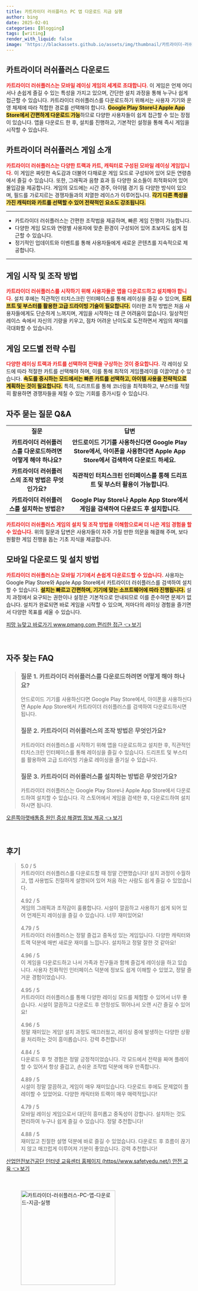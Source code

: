 ```yaml
---
title: 카트라이더 러쉬플러스 PC 앱 다운로드 지금 실행
author: bing
date: 2025-02-01
categories: [Blogging]
tags: [writing]
render_with_liquid: false
image: 'https://blackassets.github.io/assets/img/thumbnail/카트라이더-러쉬플러스-PC-앱-다운로드-지금-실행.webp'
---
```



<h2 id='카트라이더-러쉬플러스-다운로드'>카트라이더 러쉬플러스 다운로드</h2>

<p><b><span style="color: #ee2323;">카트라이더 러쉬플러스는 모바일 레이싱 게임의 세계로 초대합니다.</span></b> 이 게임은 언제 어디서나 손쉽게 즐길 수 있는 특성을 가지고 있으며, 간단한 설치 과정을 통해 누구나 쉽게 접근할 수 있습니다. 카트라이더 러쉬플러스를 다운로드하기 위해서는 사용자 기기와 운영 체제에 따라 적합한 경로를 선택해야 합니다. <b><span style="background-color: #ffe066;">Google Play Store나 Apple App Store에서 간편하게 다운로드 가능</span></b>하므로 다양한 사용자들이 쉽게 접근할 수 있는 장점이 있습니다. 앱을 다운로드 한 후, 설치를 진행하고, 기본적인 설정을 통해 즉시 게임을 시작할 수 있습니다.</p>

<h2 id='게임-소개'>카트라이더 러쉬플러스 게임 소개</h2>

<p><b><span style="color: #ee2323;">카트라이더 러쉬플러스는 다양한 트랙과 카트, 캐릭터로 구성된 모바일 레이싱 게임입니다.</span></b> 이 게임은 짜릿한 속도감과 더불어 다채로운 게임 모드로 구성되어 있어 모든 연령층에서 즐길 수 있습니다. 또한, 그래픽과 음향 효과 등 다양한 요소들이 최적화되어 있어 몰입감을 제공합니다. 게임의 모드에는 시간 경주, 아이템 경기 등 다양한 방식이 있으며, 필드를 가로지르는 경쟁자들과의 치열한 레이스가 이루어집니다. <b><span style="background-color: #ffe066;">각기 다른 특성을 가진 캐릭터와 카트를 선택할 수 있어 전략적인 요소도 강조됩니다.</span></b></p>

<hr />

<ul>
    <li>카트라이더 러쉬플러스는 간편한 조작법을 제공하며, 빠른 게임 진행이 가능합니다.</li>
    <li>다양한 게임 모드와 연령별 사용자에 맞춘 환경이 구성되어 있어 초보자도 쉽게 접근할 수 있습니다.</li>
    <li>정기적인 업데이트와 이벤트를 통해 사용자들에게 새로운 콘텐츠를 지속적으로 제공합니다.</li>
</ul>

<hr />

<h2 id='게임-시작-조작-방법'>게임 시작 및 조작 방법</h2>

<p><b><span style="color: #ee2323;">카트라이더 러쉬플러스를 시작하기 위해 사용자들은 앱을 다운로드하고 설치해야 합니다.</span></b> 설치 후에는 직관적인 터치스크린 인터페이스를 통해 레이싱을 즐길 수 있으며, <b><span style="background-color: #ffe066;">드리프트 및 부스터를 활용한 고급 드라이빙 기술이 필요합니다.</span></b> 이러한 조작 방법은 처음 사용자들에게도 단순하게 느껴지며, 게임을 시작하는 데 큰 어려움이 없습니다. 일상적인 레이스 속에서 자신의 기량을 키우고, 점차 어려운 난이도로 도전하면서 게임의 재미를 극대화할 수 있습니다.</p>

<h2 id='게임-모드-별-전략'>게임 모드별 전략 수립</h2>

<p><b><span style="color: #ee2323;">다양한 레이싱 트랙과 카트를 선택하여 전략을 구상하는 것이 중요합니다.</span></b> 각 레이싱 모드에 따라 적절한 카트를 선택해야 하며, 이를 통해 최적의 게임플레이를 이끌어낼 수 있습니다. <b><span style="background-color: #ffe066;">속도를 중시하는 모드에서는 빠른 카트를 선택하고, 아이템 사용을 전략적으로 계획하는 것이 필요합니다.</span></b> 특히, 드리프트를 통해 코너링을 최적화하고, 부스터를 적절히 활용하면 경쟁자들을 제칠 수 있는 기회를 증가시킬 수 있습니다.</p>

<h2 id='자주-묻는-질문-QA'>자주 묻는 질문 Q&A</h2>

<table>
    <tr>
        <td style="text-align: center; height: 17px;"><b>질문</b></td>
        <td style="text-align: center; height: 17px;"><b>답변</b></td>
    </tr>
    <tr>
        <td style="text-align: center; height: 17px;"><b>카트라이더 러쉬플러스를 다운로드하려면 어떻게 해야 하나요?</b></td>
        <td style="text-align: center; height: 17px;"><b>안드로이드 기기를 사용하신다면 Google Play Store에서, 아이폰을 사용한다면 Apple App Store에서 검색하여 다운로드 하세요.</b></td>
    </tr>
    <tr>
        <td style="text-align: center; height: 17px;"><b>카트라이더 러쉬플러스의 조작 방법은 무엇인가요?</b></td>
        <td style="text-align: center; height: 17px;"><b>직관적인 터치스크린 인터페이스를 통해 드리프트 및 부스터 활용이 가능합니다.</b></td>
    </tr>
    <tr>
        <td style="text-align: center; height: 17px;"><b>카트라이더 러쉬플러스를 설치하는 방법은?</b></td>
        <td style="text-align: center; height: 17px;"><b>Google Play Store나 Apple App Store에서 게임을 검색하여 다운로드 후 설치합니다.</b></td>
    </tr>
</table>

<p><b><span style="color: #ee2323;">카트라이더 러쉬플러스 게임의 설치 및 조작 방법을 이해함으로써 더 나은 게임 경험을 할 수 있습니다.</span></b> 위의 질문과 답변은 사용자들이 자주 가질 만한 의문을 해결해 주며, 보다 원활한 게임 진행을 돕는 기초 지식을 제공합니다.</p>

<h2 id='모바일-다운로드-및-설치-방법'>모바일 다운로드 및 설치 방법</h2>

<p><b><span style="color: #ee2323;">카트라이더 러쉬플러스는 모바일 기기에서 손쉽게 다운로드할 수 있습니다.</span></b> 사용자는 Google Play Store와 Apple App Store에서 카트라이더 러쉬플러스를 검색하여 설치할 수 있습니다. <b><span style="background-color: #ffe066;">설치는 빠르고 간편하며, 기기에 맞는 소프트웨어에 따라 진행됩니다.</span></b> 설치 과정에서 요구되는 권한이나 설정은 기본적으로 안내되므로 이를 준수하면 문제가 없습니다. 설치가 완료되면 바로 게임을 시작할 수 있으며, 저마다의 레이싱 경험을 즐기면서 다양한 목표를 세울 수 있습니다.</p>


<p><a class="click-button" title="피망 뉴맞고 바로가기 www.pmang.com 편리한 접근" href="https://blackassets.github.io/posts/%ED%94%BC%EB%A7%9D-%EB%89%B4%EB%A7%9E%EA%B3%A0-%EB%B0%94%EB%A1%9C%EA%B0%80%EA%B8%B0-www.pmang.com-%ED%8E%B8%EB%A6%AC%ED%95%9C-%EC%A0%91%EA%B7%BC/" rel="dofollow">피망 뉴맞고 바로가기 www.pmang.com 편리한 접근 👈 보기</a></p><br>
<h2 id='자주_찾는_FAQ'>자주 찾는 FAQ</h2>
<div itemscope="" itemtype="https://schema.org/FAQPage"> 
<blockquote> 
<div itemscope="" itemprop="mainEntity" itemtype="https://schema.org/Question"> 
<h3 itemprop="name">질문 1. 카트라이더 러쉬플러스를 다운로드하려면 어떻게 해야 하나요?</h3> 
<div itemscope="" itemprop="acceptedAnswer" itemtype="https://schema.org/Answer"> 
<span itemprop="text"> 
<p>안드로이드 기기를 사용하신다면 Google Play Store에서, 아이폰을 사용하신다면 Apple App Store에서 카트라이더 러쉬플러스를 검색하여 다운로드하시면 됩니다.</p> 
</span> 
</div> 
</div> 

<div itemscope="" itemprop="mainEntity" itemtype="https://schema.org/Question"> 
<h3 itemprop="name">질문 2. 카트라이더 러쉬플러스의 조작 방법은 무엇인가요?</h3> 
<div itemscope="" itemprop="acceptedAnswer" itemtype="https://schema.org/Answer"> 
<span itemprop="text"> 
<p>카트라이더 러쉬플러스를 시작하기 위해 앱을 다운로드하고 설치한 후, 직관적인 터치스크린 인터페이스를 통해 레이싱을 즐길 수 있습니다. 드리프트 및 부스터를 활용하여 고급 드라이빙 기술로 레이싱을 즐기실 수 있습니다.</p> 
</span> 
</div> 
</div> 

<div itemscope="" itemprop="mainEntity" itemtype="https://schema.org/Question"> 
<h3 itemprop="name">질문 3. 카트라이더 러쉬플러스를 설치하는 방법은 무엇인가요?</h3> 
<div itemscope="" itemprop="acceptedAnswer" itemtype="https://schema.org/Answer"> 
<span itemprop="text"> 
<p>카트라이더 러쉬플러스는 Google Play Store나 Apple App Store에서 다운로드하여 설치할 수 있습니다. 각 스토어에서 게임을 검색한 후, 다운로드하여 설치하시면 됩니다.</p> 
</span> 
</div> 
</div> 
</blockquote> 
</div>
<p><a class="click-button" title="오른쪽아랫배통증 원인 증상 해결법 정보 제공" href="https://blackassets.github.io/posts/%EC%98%A4%EB%A5%B8%EC%AA%BD%EC%95%84%EB%9E%AB%EB%B0%B0%ED%86%B5%EC%A6%9D-%EC%9B%90%EC%9D%B8-%EC%A6%9D%EC%83%81-%ED%95%B4%EA%B2%B0%EB%B2%95-%EC%A0%95%EB%B3%B4-%EC%A0%9C%EA%B3%B5/" rel="dofollow">오른쪽아랫배통증 원인 증상 해결법 정보 제공 👈 보기</a></p><br>
<h2 id='후기'>후기</h2>
<div itemscope itemtype="https://schema.org/Product">
  <blockquote>
  <div itemprop="review" itemscope itemtype="https://schema.org/Review">
      <div itemprop="reviewRating" itemscope itemtype="https://schema.org/Rating"> <span itemprop="ratingValue">5.0</span> / <span itemprop="bestRating">5</span> </div>
      <span itemprop="reviewBody">카트라이더 러쉬플러스를 다운로드할 때 정말 간편했습니다! 설치 과정이 수월하고, 앱 사용법도 친절하게 설명되어 있어 처음 하는 사람도 쉽게 즐길 수 있었습니다.</span>
  </div>
  <br>
  <div itemprop="review" itemscope itemtype="https://schema.org/Review">
      <div itemprop="reviewRating" itemscope itemtype="https://schema.org/Rating"> <span itemprop="ratingValue">4.92</span> / <span itemprop="bestRating">5</span> </div>
      <span itemprop="reviewBody">게임의 그래픽과 조작감이 훌륭합니다. 시설이 깔끔하고 사용하기 쉽게 되어 있어 언제든지 레이싱을 즐길 수 있습니다. 너무 재미있어요!</span>
  </div>
  <br>
  <div itemprop="review" itemscope itemtype="https://schema.org/Review">
      <div itemprop="reviewRating" itemscope itemtype="https://schema.org/Rating"> <span itemprop="ratingValue">4.79</span> / <span itemprop="bestRating">5</span> </div>
      <span itemprop="reviewBody">카트라이더 러쉬플러스는 정말 즐겁고 중독성 있는 게임입니다. 다양한 캐릭터와 트랙 덕분에 매번 새로운 재미를 느낍니다. 설치하고 정말 잘한 것 같아요!</span>
  </div>
  <br>
  <div itemprop="review" itemscope itemtype="https://schema.org/Review">
      <div itemprop="reviewRating" itemscope itemtype="https://schema.org/Rating"> <span itemprop="ratingValue">4.96</span> / <span itemprop="bestRating">5</span> </div>
      <span itemprop="reviewBody">이 게임을 다운로드하고 나서 가족과 친구들과 함께 즐겁게 레이싱을 하고 있습니다. 사용자 친화적인 인터페이스 덕분에 정보도 쉽게 이해할 수 있었고, 정말 즐거운 경험이었습니다.</span>
  </div>
  <br>
  <div itemprop="review" itemscope itemtype="https://schema.org/Review">
      <div itemprop="reviewRating" itemscope itemtype="https://schema.org/Rating"> <span itemprop="ratingValue">4.95</span> / <span itemprop="bestRating">5</span> </div>
      <span itemprop="reviewBody">카트라이더 러쉬플러스를 통해 다양한 레이싱 모드를 체험할 수 있어서 너무 좋습니다. 시설이 깔끔하고 다운로드 후 안정성도 뛰어나서 오랜 시간 즐길 수 있어요!</span>
  </div>
  <br>
  <div itemprop="review" itemscope itemtype="https://schema.org/Review">
      <div itemprop="reviewRating" itemscope itemtype="https://schema.org/Rating"> <span itemprop="ratingValue">4.96</span> / <span itemprop="bestRating">5</span> </div>
      <span itemprop="reviewBody">정말 재미있는 게임! 설치 과정도 매끄러웠고, 레이싱 중에 발생하는 다양한 상황을 처리하는 것이 흥미롭습니다. 강력 추천합니다!</span>
  </div>
  <br>
  <div itemprop="review" itemscope itemtype="https://schema.org/Review">
      <div itemprop="reviewRating" itemscope itemtype="https://schema.org/Rating"> <span itemprop="ratingValue">4.84</span> / <span itemprop="bestRating">5</span> </div>
      <span itemprop="reviewBody">다운로드 후 첫 경험은 정말 긍정적이었습니다. 각 모드에서 전략을 짜며 플레이할 수 있어서 항상 즐겁고, 손쉬운 조작법 덕분에 매우 만족합니다.</span>
  </div>
  <br>
  <div itemprop="review" itemscope itemtype="https://schema.org/Review">
      <div itemprop="reviewRating" itemscope itemtype="https://schema.org/Rating"> <span itemprop="ratingValue">4.89</span> / <span itemprop="bestRating">5</span> </div>
      <span itemprop="reviewBody">시설이 정말 깔끔하고, 게임이 매우 재미있습니다. 다운로드 후에도 문제없이 플레이할 수 있었어요. 다양한 캐릭터와 트랙이 매우 매력적입니다!</span>
  </div>
  <br>
  <div itemprop="review" itemscope itemtype="https://schema.org/Review">
      <div itemprop="reviewRating" itemscope itemtype="https://schema.org/Rating"> <span itemprop="ratingValue">4.79</span> / <span itemprop="bestRating">5</span> </div>
      <span itemprop="reviewBody">모바일 레이싱 게임으로서 대단히 흥미롭고 중독성이 강합니다. 설치하는 것도 편리하여 누구나 쉽게 즐길 수 있습니다. 정말 추천합니다!</span>
  </div>
  <br>
  <div itemprop="review" itemscope itemtype="https://schema.org/Review">
      <div itemprop="reviewRating" itemscope itemtype="https://schema.org/Rating"> <span itemprop="ratingValue">4.88</span> / <span itemprop="bestRating">5</span> </div>
      <span itemprop="reviewBody">재미있고 친절한 설명 덕분에 바로 즐길 수 있었습니다. 다운로드 후 흐름이 끊기지 않고 매끄럽게 이루어져 기분이 좋았습니다. 강력 추천합니다!</span>
  </div>
  </blockquote>
</div>
<p><a class="click-button" title="산업안전보건공단 인터넷 교육센터 홈페이지 (https//www.safetyedu.net/) 안전 교육" href="https://blackassets.github.io/posts/%EC%82%B0%EC%97%85%EC%95%88%EC%A0%84%EB%B3%B4%EA%B1%B4%EA%B3%B5%EB%8B%A8-%EC%9D%B8%ED%84%B0%EB%84%B7-%EA%B5%90%EC%9C%A1%EC%84%BC%ED%84%B0-%ED%99%88%ED%8E%98%EC%9D%B4%EC%A7%80-(httpswww.safetyedu.net)-%EC%95%88%EC%A0%84-%EA%B5%90%EC%9C%A1/" rel="dofollow">산업안전보건공단 인터넷 교육센터 홈페이지 (https//www.safetyedu.net/) 안전 교육 👈 보기</a></p><br>
<figure class="image"><img src="https://blackassets.github.io/assets/img/thumbnail/카트라이더-러쉬플러스-PC-앱-다운로드-지금-실행.webp" alt="카트라이더-러쉬플러스-PC-앱-다운로드-지금-실행" width="256" height="256"></figure>